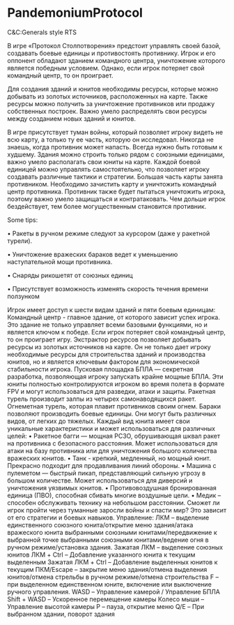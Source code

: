 # PandemoniumProtocol
C&amp;C:Generals style RTS

В игре «Протокол Столпотворения» предстоит управлять своей базой, создавать боевые единицы и противостоять противнику. Игрок и его оппонент обладают зданием командного центра, уничтожение которого является победным условием. Однако, если игрок потеряет свой командный центр, то он проиграет.

Для создания зданий и юнитов необходимы ресурсы, которые можно добывать из золотых источников, расположенных на карте. Также ресурсы можно получить за уничтожение противников или продажу собственных построек. Важно умело распределять свои ресурсы между созданием новых зданий и юнитов.

В игре присутствует туман войны, который позволяет игроку видеть не всю карту, а только ту ее часть, которую он исследовал. Никогда не знаешь, когда противник может напасть. Всегда нужно быть готовым к худшему.
Здания можно строить только рядом с союзными единицами, важно умело располагать свои юниты на карте. Каждой боевой единицей можно управлять самостоятельно, что позволяет игроку создавать различные тактики и стратегии.
Большая часть карты занята противником. Необходимо зачистить карту и уничтожить командный центр противника. Противник также будет пытаться уничтожить игрока, поэтому важно умело защищаться и контратаковать. Чем дольше игрок бездействует, тем более могущественным становится противник. 

Some tips:

•	Ракеты в ручном режиме следуют за курсором (даже у ракетной турели). 

•	Уничтожение вражеских бараков ведет к уменьшению наступательной мощи противника.

•	Снаряды рикошетят от союзных единиц

•	Присутствует возможность изменять скорость течения времени ползунком




Игрок имеет доступ к шести видам зданий и пяти боевым единицам:
Командный центр - главное здание, от которого зависит успех игрока. Это здание не только управляет всеми базовыми функциями, но и является ключом к победе. Если игрок потеряет свой командный центр, то он проиграет игру.
Экстрактор ресурсов позволяет добывать ресурсы из золотых источников на карте. Он не только дает игроку необходимые ресурсы для строительства зданий и производства юнитов, но и является ключевым фактором для экономической стабильности игрока.
Пусковая площадка БПЛА — секретная разработка, позволяющая игроку запускать крайне мощные БПЛА. Эти юниты полностью контролируются игроком во время полета в формате FPV и могут использоваться для разведки, атаки и защиты.
Ракетная турель производит залпы из четырех самонаводящихся ракет. 
Огнеметная турель, которая плавит противников своим огнем.
Бараки позволяют производить боевые единицы. Они могут быть различных видов, от легких до тяжелых. Каждый вид юнита имеет свои уникальные характеристики и может использоваться для различных целей:
•	Ракетное багги — мощная РСЗО, обрушивающая шквал ракет на противника с безопасного расстояния. Может использоваться для атаки на базу противника или для уничтожения большого количества вражеских юнитов.
•	Танк - крепкий, медленный, но мощный юнит. Прекрасно подходит для продавливания линий обороны.
•	Машина с пулеметом — быстрый пикап, представляющий сильную угрозу в большом количестве. Может использоваться для диверсий и уничтожения уязвимых юнитов.
•	Противовоздушная бронированная единица (ПВО), способная сбивать многие воздушные цели.
•	Медик – способен обслуживать технику на небольшом расстоянии. 
Сможет ли игрок пройти через туманные заросли войны и спасти мир? 
Это зависит от его стратегии и боевых навыков.
Управление:
ЛКМ – выделение единственного союзного юнита/открытие меню здания/атака вражеского юнита выбранными союзными юнитами/передвижение к выбранной точке выбранными союзными юнитами/ведение огня в ручном режиме/установка здания.
Зажатая ЛКМ – выделение союзных юнитов
ЛКМ + Ctrl – Добавление указанного юнита к текущим выделенным
Зажатая ЛКМ + Ctrl – Добавление выделенных юнитов к текущим
ПКМ/Escape – закрытие меню здания/отмена выделения юнитов/отмена стрельбы в ручном режиме/отмена строительства
F – при выделенном единственном юните, включение или выключение ручного управления.
WASD – Управление камерой / Управление БПЛА
Shift + WASD – Ускоренное перемещение камеры
Колесо мыши – Управление высотой камеры
P – пауза, открытие меню
Q/E – При выбранном здании, поворот здания
